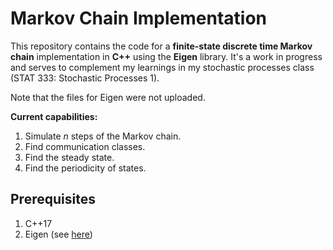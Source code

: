 # Markov Chain Implementation

This repository contains the code for a **finite-state discrete time Markov chain** implementation in **C++** using the **Eigen** library. It's a work in progress and serves to complement my learnings in my stochastic processes class (STAT 333: Stochastic Processes 1).

Note that the files for Eigen were not uploaded.

**Current capabilities:**

1. Simulate $n$ steps of the Markov chain.
1. Find communication classes.
1. Find the steady state.
1. Find the periodicity of states.

## Prerequisites

1. C++17
1. Eigen (see [here](https://eigen.tuxfamily.org/dox/GettingStarted.html))
